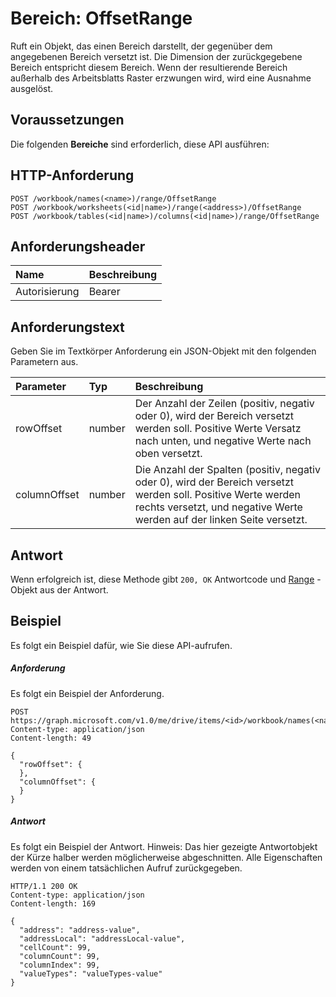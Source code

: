 # <a name="range-offsetrange"></a>Bereich: OffsetRange

Ruft ein Objekt, das einen Bereich darstellt, der gegenüber dem angegebenen Bereich versetzt ist. Die Dimension der zurückgegebene Bereich entspricht diesem Bereich. Wenn der resultierende Bereich außerhalb des Arbeitsblatts Raster erzwungen wird, wird eine Ausnahme ausgelöst.
## <a name="prerequisites"></a>Voraussetzungen
Die folgenden **Bereiche** sind erforderlich, diese API ausführen: 
## <a name="http-request"></a>HTTP-Anforderung
<!-- { "blockType": "ignored" } -->
```http
POST /workbook/names(<name>)/range/OffsetRange
POST /workbook/worksheets(<id|name>)/range(<address>)/OffsetRange
POST /workbook/tables(<id|name>)/columns(<id|name>)/range/OffsetRange

```
## <a name="request-headers"></a>Anforderungsheader
| Name       | Beschreibung|
|:---------------|:----------|
| Autorisierung  | Bearer<code>|


## <a name="request-body"></a>Anforderungstext
Geben Sie im Textkörper Anforderung ein JSON-Objekt mit den folgenden Parametern aus.

| Parameter    | Typ   |Beschreibung|
|:---------------|:--------|:----------|
|rowOffset|number|Der Anzahl der Zeilen (positiv, negativ oder 0), wird der Bereich versetzt werden soll. Positive Werte Versatz nach unten, und negative Werte nach oben versetzt.|
|columnOffset|number|Die Anzahl der Spalten (positiv, negativ oder 0), wird der Bereich versetzt werden soll. Positive Werte werden rechts versetzt, und negative Werte werden auf der linken Seite versetzt.|

## <a name="response"></a>Antwort
Wenn erfolgreich ist, diese Methode gibt `200, OK` Antwortcode und [Range](../resources/range.md) -Objekt aus der Antwort.

## <a name="example"></a>Beispiel
Es folgt ein Beispiel dafür, wie Sie diese API-aufrufen.
##### <a name="request"></a>Anforderung
Es folgt ein Beispiel der Anforderung.
<!-- {
  "blockType": "request",
  "name": "range_offsetrange"
}-->
```http
POST https://graph.microsoft.com/v1.0/me/drive/items/<id>/workbook/names(<name>)/range/OffsetRange
Content-type: application/json
Content-length: 49

{
  "rowOffset": {
  },
  "columnOffset": {
  }
}
```

##### <a name="response"></a>Antwort
Es folgt ein Beispiel der Antwort. Hinweis: Das hier gezeigte Antwortobjekt der Kürze halber werden möglicherweise abgeschnitten. Alle Eigenschaften werden von einem tatsächlichen Aufruf zurückgegeben.
<!-- {
  "blockType": "response",
  "truncated": true,
  "@odata.type": "microsoft.graph.range"
} -->
```http
HTTP/1.1 200 OK
Content-type: application/json
Content-length: 169

{
  "address": "address-value",
  "addressLocal": "addressLocal-value",
  "cellCount": 99,
  "columnCount": 99,
  "columnIndex": 99,
  "valueTypes": "valueTypes-value"
}
```

<!-- uuid: 8fcb5dbc-d5aa-4681-8e31-b001d5168d79
2015-10-25 14:57:30 UTC -->
<!-- {
  "type": "#page.annotation",
  "description": "Range: OffsetRange",
  "keywords": "",
  "section": "documentation",
  "tocPath": ""
}-->